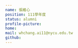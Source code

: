 ```yaml
---
name: 張維心
position: 111學年度
status: alumni
profile-picture:
home:
mail: whchang.ai11@nycu.edu.tw
github:
---
```



